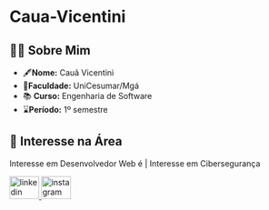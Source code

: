 # Caua-Vicentini


## 👨‍🎓 Sobre Mim

- 🖋**Nome:** Cauã Vicentini  
- 🏤**Faculdade:** UniCesumar/Mgá 
- 📚 **Curso:** Engenharia de Software 
- ⌛**Período:** 1º semestre 

## 🚀 Interesse na Área

Interesse em Desenvolvedor Web é | Interesse em Cibersegurança

<div align="left">
  <a href="https://www.linkedin.com/in/cau%C3%A3-vicentini-3615a8362/" target="_blank">
    <img src="https://raw.githubusercontent.com/maurodesouza/profile-readme-generator/master/src/assets/icons/social/linkedin/default.svg" width="52" height="40" alt="linkedin logo"  />
  </a>
  <a href="https://www.instagram.com/cauagabriel478/" target="_blank">
    <img src="https://raw.githubusercontent.com/maurodesouza/profile-readme-generator/master/src/assets/icons/social/instagram/default.svg" width="52" height="40" alt="instagram logo"  />
  </a>
</div>
